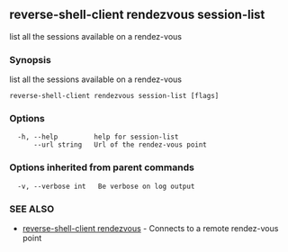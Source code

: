 ## reverse-shell-client rendezvous session-list

list all the sessions available on a rendez-vous

### Synopsis

list all the sessions available on a rendez-vous

```
reverse-shell-client rendezvous session-list [flags]
```

### Options

```
  -h, --help         help for session-list
      --url string   Url of the rendez-vous point
```

### Options inherited from parent commands

```
  -v, --verbose int   Be verbose on log output
```

### SEE ALSO

* [reverse-shell-client rendezvous](reverse-shell-client_rendezvous.md)	 - Connects to a remote rendez-vous point

